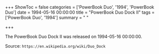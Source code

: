 +++
ShowToc = false
categories = ['PowerBook Duo', '1994', 'PowerBook Duo']
date = 1994-05-16 00:00:00
title = "PowerBook Duo Dock II"
tags = ['PowerBook Duo', '1994']
summary = " "

+++

The PowerBook Duo Dock II was released on 1994-05-16 00:00:00.

Source: `https://en.wikipedia.org/wiki/Duo_Dock`
